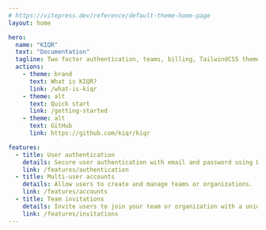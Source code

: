 ```yaml
---
# https://vitepress.dev/reference/default-theme-home-page
layout: home

hero:
  name: "KIQR"
  text: "Documentation"
  tagline: Two factor authentication, teams, billing, TailwindCSS theme and more for <a href="https://rubyonrails.org/" target="_blank" style="font-weight:bold">Ruby on Rails</a>.
  actions:
    - theme: brand
      text: What is KIQR?
      link: /what-is-kiqr
    - theme: alt
      text: Quick start
      link: /getting-started
    - theme: alt
      text: GitHub
      link: https://github.com/kiqr/kiqr

features:
  - title: User authentication
    details: Secure user authentication with email and password using Devise.
    link: /features/authentication
  - title: Multi-user accounts
    details: Allow users to create and manage teams or organizations.
    link: /features/accounts
  - title: Team invitations
    details: Invite users to join your team or organization with a unique link sent by email.
    link: /features/invitations
---
```

